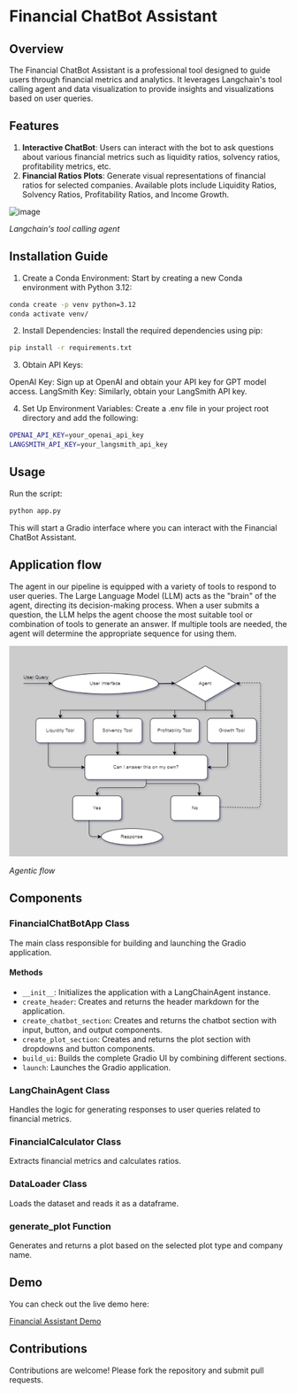 # Financial ChatBot Assistant

## Overview
The Financial ChatBot Assistant is a professional tool designed to guide users through financial metrics and analytics. It leverages Langchain's tool calling agent and data visualization to provide insights and visualizations based on user queries.

## Features
1. **Interactive ChatBot**: Users can interact with the bot to ask questions about various financial metrics such as liquidity ratios, solvency ratios, profitability metrics, etc.
2. **Financial Ratios Plots**: Generate visual representations of financial ratios for selected companies. Available plots include Liquidity Ratios, Solvency Ratios, Profitability Ratios, and Income Growth.
   
![image](https://github.com/user-attachments/assets/42cac309-0bc8-4412-895d-c1bc339a63e7)

*Langchain's tool calling agent*

## Installation Guide
1. Create a Conda Environment: Start by creating a new Conda environment with Python 3.12:

```bash
conda create -p venv python=3.12
conda activate venv/
```
2. Install Dependencies: Install the required dependencies using pip:

```bash
pip install -r requirements.txt
```
3. Obtain API Keys:

OpenAI Key: Sign up at OpenAI and obtain your API key for GPT model access.
LangSmith Key: Similarly, obtain your LangSmith API key.

4. Set Up Environment Variables: Create a .env file in your project root directory and add the following:

```bash
OPENAI_API_KEY=your_openai_api_key
LANGSMITH_API_KEY=your_langsmith_api_key
```

## Usage
Run the script:

```bash
python app.py
```

This will start a Gradio interface where you can interact with the Financial ChatBot Assistant.
## Application flow
The agent in our pipeline is equipped with a variety of tools to respond to user queries. The Large Language Model (LLM) acts as the "brain" of the agent, directing its decision-making process. When a user submits a question, the LLM helps the agent choose the most suitable tool or combination of tools to generate an answer. If multiple tools are needed, the agent will determine the appropriate sequence for using them.

![alt text](image.png)

*Agentic flow*

## Components
### FinancialChatBotApp Class
The main class responsible for building and launching the Gradio application.

#### Methods
- `__init__`: Initializes the application with a LangChainAgent instance.
- `create_header`: Creates and returns the header markdown for the application.
- `create_chatbot_section`: Creates and returns the chatbot section with input, button, and output components.
- `create_plot_section`: Creates and returns the plot section with dropdowns and button components.
- `build_ui`: Builds the complete Gradio UI by combining different sections.
- `launch`: Launches the Gradio application.

### LangChainAgent Class
Handles the logic for generating responses to user queries related to financial metrics.

### FinancialCalculator Class
Extracts financial metrics and calculates ratios.

### DataLoader Class
Loads the dataset and reads it as a dataframe.

### generate_plot Function
Generates and returns a plot based on the selected plot type and company name.

## Demo
You can check out the live demo here:

[Financial Assistant Demo](https://huggingface.co/spaces/Safni/Financial_assistant)

## Contributions
Contributions are welcome! Please fork the repository and submit pull requests.


